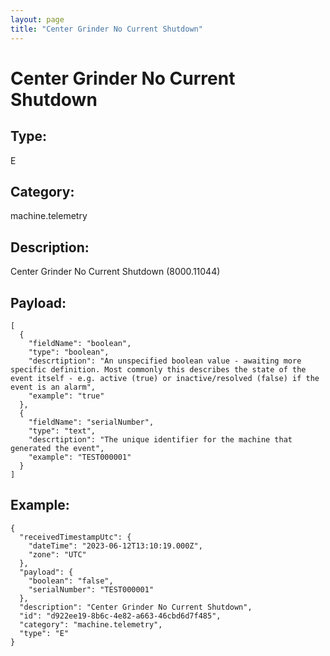 ```yaml
---
layout: page
title: "Center Grinder No Current Shutdown"
---
```


# Center Grinder No Current Shutdown

## Type:

E

## Category:

machine.telemetry

## Description: 

Center Grinder No Current Shutdown (8000.11044)

## Payload:

```
[
  {
    "fieldName": "boolean",
    "type": "boolean",
    "descrtiption": "An unspecified boolean value - awaiting more specific definition. Most commonly this describes the state of the event itself - e.g. active (true) or inactive/resolved (false) if the event is an alarm",
    "example": "true"
  },
  {
    "fieldName": "serialNumber",
    "type": "text",
    "descrtiption": "The unique identifier for the machine that generated the event",
    "example": "TEST000001"
  }
]
```

## Example:

```
{
  "receivedTimestampUtc": {
    "dateTime": "2023-06-12T13:10:19.000Z",
    "zone": "UTC"
  },
  "payload": {
    "boolean": "false",
    "serialNumber": "TEST000001"
  },
  "description": "Center Grinder No Current Shutdown",
  "id": "d922ee19-8b6c-4e82-a663-46cbd6d7f485",
  "category": "machine.telemetry",
  "type": "E"
}
```

